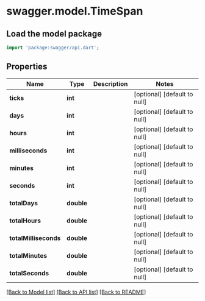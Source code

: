 # swagger.model.TimeSpan

## Load the model package
```dart
import 'package:swagger/api.dart';
```

## Properties
Name | Type | Description | Notes
------------ | ------------- | ------------- | -------------
**ticks** | **int** |  | [optional] [default to null]
**days** | **int** |  | [optional] [default to null]
**hours** | **int** |  | [optional] [default to null]
**milliseconds** | **int** |  | [optional] [default to null]
**minutes** | **int** |  | [optional] [default to null]
**seconds** | **int** |  | [optional] [default to null]
**totalDays** | **double** |  | [optional] [default to null]
**totalHours** | **double** |  | [optional] [default to null]
**totalMilliseconds** | **double** |  | [optional] [default to null]
**totalMinutes** | **double** |  | [optional] [default to null]
**totalSeconds** | **double** |  | [optional] [default to null]

[[Back to Model list]](../README.md#documentation-for-models) [[Back to API list]](../README.md#documentation-for-api-endpoints) [[Back to README]](../README.md)

